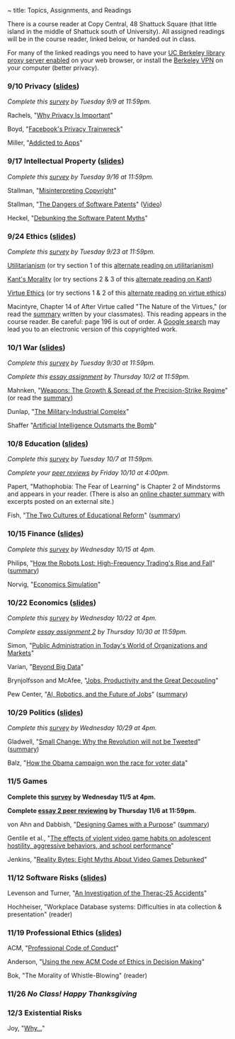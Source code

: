 ~ title: Topics, Assignments, and Readings

There is a course reader at Copy Central, 48 Shattuck Square (that little
island in the middle of Shattuck south of University). All assigned readings
will be in the course reader, linked below, or handed out in class.

For many of the linked readings you need to have your [UC Berkeley library
proxy server enabled][proxy] on your web browser, or install the [Berkeley
VPN][vpn] on your computer (better privacy).

   [proxy]: http://www.lib.berkeley.edu/Help/proxy.html
   [vpn]: http://www.lib.berkeley.edu/Help/vpn.html

### 9/10 Privacy ([slides](assets/slides/privacy.pptx))

*Complete this [survey](http://goo.gl/Nhr1Zl) by Tuesday 9/9 at 11:59pm.*

Rachels, "[Why Privacy Is Important][why_privacy]"

Boyd, "[Facebook's Privacy Trainwreck][facebook]"

Miller, "[Addicted to Apps][addicted]"

   [why_privacy]: http://www.jstor.org/stable/2265077
   [facebook]: http://con.sagepub.com/content/14/1/13.full.pdf+html
   [addicted]: http://www.nytimes.com/2013/08/25/sunday-review/addicted-to-apps.html

### 9/17 Intellectual Property ([slides](assets/slides/ip.pptx))

*Complete this [survey](http://goo.gl/oMRqkK) by Tuesday 9/16 at 11:59pm.*

Stallman, "[Misinterpreting Copyright][copyright]"

Stallman, "[The Dangers of Software Patents][no_patent]" ([Video][no_patent_video])

Heckel, "[Debunking the Software Patent Myths][yes_patent]"

   [copyright]: http://www.gnu.org/philosophy/misinterpreting-copyright.html
   [no_patent]: assets/pdfs/patents.pdf
   [no_patent_video]: https://www.youtube.com/watch?v=aiKRt3-FbM0
   [yes_patent]: http://groups.csail.mit.edu/mac/classes/6.805/articles/int-prop/heckel-debunking.html

### 9/24 Ethics ([slides](assets/slides/ethics.pptx))

*Complete this [survey](http://goo.gl/gEv2e7) by Tuesday 9/23 at 11:59pm.*

[Utilitarianism][utility] (or try section 1 of this [alternate reading on utilitarianism][stanford_utility])

[Kant's Morality][kant] (or try sections 2 & 3 of this [alternate reading on Kant][stanford_kant])

[Virtue Ethics][virtue] (or try sections 1 & 2 of this [alternate reading on virtue ethics][stanford_virtue])

Macintyre, Chapter 14 of After Virtue called "The Nature of the Virtues," (or
read the [summary][macintyre_summary] written by your classmates). This reading
appears in the course reader. Be careful: page 196 is out of order. A [Google
search][macintyre] may lead you to an electronic version of this copyrighted
work.

   [utility]: http://www.newworldencyclopedia.org/entry/Utilitarianism
   [kant]: http://philosophypages.com/hy/5i.htm#gdwl
   [virtue]: http://www.iep.utm.edu/virtue/
   [stanford_utility]: http://plato.stanford.edu/entries/consequentialism/#ClaUti
   [stanford_kant]: http://plato.stanford.edu/entries/kant-moral/#GooWilMorWorDut
   [stanford_virtue]: http://plato.stanford.edu/entries/ethics-virtue/
   [macintyre]: https://www.google.com/search?q=after%20virtue%20macintyre%20pdf
   [macintyre_summary]: https://docs.google.com/a/berkeley.edu/document/d/184MFILYsz6OfvVO8WwMidxRiqtuSzM7ewIITDH5V5HQ/view

### 10/1 War ([slides](assets/slides/war.pptx))

*Complete this [survey](http://goo.gl/IePM6M) by Tuesday 9/30 at 11:59pm.*

*Complete this [essay assignment][essay1] by Thursday 10/2 at 11:59pm.*

   [essay1]: http://www.crowdgrader.org/crowdgrader/venues/join/467/ninasu_pybyzy_dycary_befobi

Mahnken, "[Weapons: The Growth & Spread of the Precision-Strike Regime][weapons]" (or read the [summary][weapons_summary])

Dunlap, "[The Military-Industrial Complex][military]"

Shaffer "[Artificial Intelligence Outsmarts the Bomb][bomb]"

   [weapons]: http://www.mitpressjournals.org/doi/pdf/10.1162/DAED_a_00097
   [military]: http://www.mitpressjournals.org/doi/pdf/10.1162/DAED_a_00104
   [bomb]: http://engineering.berkeley.edu/sites/default/files/docs/2011Fall.pdf
   [weapons_summary]: https://docs.google.com/document/d/1w7H6Oa6ZNe7bzhWrlQTg42Qv3pVGtIO_n4fWncqLqRg/edit?usp=sharing

### 10/8 Education ([slides](assets/slides/education.pptx))

*Complete this [survey](http://goo.gl/CfQnTr) by Tuesday 10/7 at 11:59pm.*

*Complete your [peer reviews][essay1] by Friday 10/10 at 4:00pm.*

Papert, "Mathophobia: The Fear of Learning" is Chapter 2 of Mindstorms and
appears in your reader. (There is also an [online chapter
summary][mathphobia_summary] with excerpts posted on an external site.)

Fish, "[The Two Cultures of Educational Reform][cultures]" ([summary][cultures_summary])

   [mathphobia_summary]: https://tomkersten.com/book-reports/mindstorms/#chapter-2
   [cultures]: http://opinionator.blogs.nytimes.com/2013/08/26/the-two-cultures-of-educational-reform/?_r=0&pagewanted=print
   [cultures_summary]: https://docs.google.com/document/d/1ib1SiFgBETXuUzDENxvit374m1lthBNkZUmroAvypBc/edit?usp=sharing

### 10/15 Finance ([slides](assets/slides/finance.pdf))

*Complete this [survey](http://goo.gl/bEpYGV) by Wednesday 10/15 at 4pm.*

Philips, "[How the Robots Lost: High-Frequency Trading's Rise and Fall][hft]" ([summary][hft_summary])

Norvig, "[Economics Simulation][norvig_econ]"

   [hft]: http://www.businessweek.com/articles/2013-06-06/how-the-robots-lost-high-frequency-tradings-rise-and-fall
   [norvig_econ]: http://nbviewer.ipython.org/url/norvig.com/ipython/Economics.ipynb
   [hft_summary]: https://docs.google.com/document/d/1LaTomtu4qEvl2HNAQn573239bA46q7E9udy4kGqeWWw/edit?usp=sharing

### 10/22 Economics ([slides](assets/slides/economics.pdf))

*Complete this [survey](http://goo.gl/uGt85h) by Wednesday 10/22 at 4pm.*

*Complete [essay assignment 2][essay2] by Thursday 10/30 at 11:59pm.*

   [essay2]: http://www.crowdgrader.org/crowdgrader/venues/join/534/zidyda_zubygi_dezaqe_zivudo

Simon, "[Public Administration in Today's World of Organizations and Markets][simon_last_lecture]"

Varian, "[Beyond Big Data][transactions]"

Brynjolfsson and McAfee, "[Jobs, Productivity and the Great Decoupling][decoupling]"

Pew Center, "[AI, Robotics, and the Future of Jobs][ai_jobs]" ([summary][ai_jobs_summary])

   [simon_last_lecture]: assets/pdfs/simon_last_lecture.pdf
   [transactions]: http://people.ischool.berkeley.edu/~hal/Papers/2013/BeyondBigDataPaperFINAL.pdf
   [decoupling]: http://www.nytimes.com/2012/12/12/opinion/global/jobs-productivity-and-the-great-decoupling.html
   [ai_jobs]: http://www.pewinternet.org/2014/08/06/future-of-jobs/
   [ai_jobs_summary]: https://docs.google.com/document/d/1Ntr9tHyPOsjJtQMlb-wsJ8uVYM78L2EB66rMNbMPCqg/edit?usp=sharing

### 10/29 Politics ([slides](assets/slides/politics.pdf))

*Complete this [survey](http://goo.gl/lVGV6o) by Wednesday 10/29 at 4pm.*

Gladwell, "[Small Change: Why the Revolution will not be Tweeted][revolution]" ([summary][revolution_summary])

Balz, "[How the Obama campaign won the race for voter data][obama]"

   [revolution]: http://www.newyorker.com/magazine/2010/10/04/small-change-3
   [obama]: http://www.washingtonpost.com/politics/how-the-obama-campaign-won-the-race-for-voter-data/2013/07/28/ad32c7b4-ee4e-11e2-a1f9-ea873b7e0424_story.html
   [revolution_summary]: https://docs.google.com/document/d/1UlMfadx8gcS0JNwdNZJk59VEIByhB-Pr5XiaQ1-V-UE/edit?usp=sharing

### 11/5 Games

**Complete this [survey](http://goo.gl/I2g4YV) by Wednesday 11/5 at 4pm.**

**Complete [essay 2 peer reviewing][essay2] by Thursday 11/6 at 11:59pm.**

von Ahn and Dabbish, "[Designing Games with a Purpose][games_purpose]" ([summary][games_purpose_summary])

Gentile et al., "[The effects of violent video game habits on adolescent hostility,
aggressive behaviors, and school performance][violent_games]"

Jenkins, "[Reality Bytes: Eight Myths About Video Games Debunked][games_myths]"

   [games_purpose]: http://doi.acm.org/10.1145/1378704.1378719
   [violent_games]: http://inst.eecs.berkeley.edu/~cs10/fa10/readings/videogames/gentile_violence.pdf
   [games_myths]: http://www.pbs.org/kcts/videogamerevolution/impact/myths.html
   [games_purpose_summary]: https://docs.google.com/document/d/1OBFY_BBbItTA8zYIvtV4MHnF3myo0WyjktTL5mGZJKY/edit?usp=sharing

### 11/12 Software Risks ([slides](assets/slides/risks.pptx))

Levenson and Turner, "[An Investigation of the Therac-25 Accidents][therac]"

Hochheiser, "Workplace Database systems: Difficulties in ata collection & presentation" (reader)

   [therac]: http://ieeexplore.ieee.org/stamp/stamp.jsp?tp=&arnumber=274940

### 11/19 Professional Ethics ([slides](assets/slides/prof-ethics.pptx))

ACM, "[Professional Code of Conduct][acm_code]"

Anderson, "[Using the new ACM Code of Ethics in Decision Making][using]"

Bok, "The Morality of Whistle-Blowing" (reader)

   [acm_code]: http://www.acm.org/about/code-of-ethics
   [using]: http://www.acm.org/about/p98-anderson.pdf

### 11/26 *No Class! Happy Thanksgiving*

### 12/3 Existential Risks

Joy, "[Why...][tbd]"

   [tbd]: http://TODO
